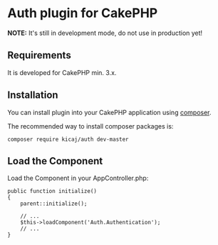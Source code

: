 # Auth plugin for CakePHP

**NOTE:** It's still in development mode, do not use in production yet!

## Requirements

It is developed for CakePHP min. 3.x.

## Installation

You can install plugin into your CakePHP application using [composer](http://getcomposer.org).

The recommended way to install composer packages is:
```
composer require kicaj/auth dev-master
```

## Load the Component

Load the Component in your AppController.php:

```
public function initialize()
{
    parent::initialize();

    // ...
    $this->loadComponent('Auth.Authentication');
    // ...
}
```
